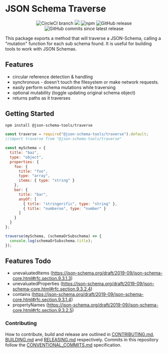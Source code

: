 # JSON Schema Traverse

<center>
  <span>
    <img alt="CircleCI branch" src="https://img.shields.io/circleci/project/github/json-schema-tools/traverse/master.svg">
    <img src="https://codecov.io/gh/json-schema-tools/traverse/branch/master/graph/badge.svg" />
    <img alt="npm" src="https://img.shields.io/npm/dt/@json-schema-tools/traverse.svg" />
    <img alt="GitHub release" src="https://img.shields.io/github/release/json-schema-tools/traverse.svg" />
    <img alt="GitHub commits since latest release" src="https://img.shields.io/github/commits-since/json-schema-tools/traverse/latest.svg" />
  </span>
</center>

This package exports a method that will traverse a JSON-Schema, calling a "mutation" function for each sub schema found. It is useful for building tools to work with JSON Schemas.

## Features

 - circular reference detection & handling
 - synchronous - doesn't touch the filesystem or make network requests.
 - easily perform schema mutations while traversing
 - optional mutability (toggle updating original schema object)
 - returns paths as it traverses

## Getting Started

```sh
npm install @json-schema-tools/traverse
```

```js
const traverse = require("@json-schema-tools/traverse").default;
//import traverse from "@json-schema-tools/traverse"

const mySchema = {
  title: "baz",
  type: "object",
  properties: {
    foo: {
      title: "foo",
      type: "array",
      items: { type: "string" }
    },
    bar: {
      title: "bar",
      anyOf: [
        { title: "stringerific", type: "string" },
        { title: "numberoo", type: "number" }
      ]
    }
  }
};

traverse(mySchema, (schemaOrSubschema) => {
  console.log(schemaOrSubschema.title);
});
```

## Features Todo

 - unevaluatedItems (https://json-schema.org/draft/2019-09/json-schema-core.html#rfc.section.9.3.1.3)
 - unevaluatedProperties (https://json-schema.org/draft/2019-09/json-schema-core.html#rfc.section.9.3.2.4)
 - contains (https://json-schema.org/draft/2019-09/json-schema-core.html#rfc.section.9.3.1.4)
 - propertyNames (https://json-schema.org/draft/2019-09/json-schema-core.html#rfc.section.9.3.2.5)

### Contributing

How to contribute, build and release are outlined in [CONTRIBUTING.md](CONTRIBUTING.md), [BUILDING.md](BUILDING.md) and [RELEASING.md](RELEASING.md) respectively. Commits in this repository follow the [CONVENTIONAL_COMMITS.md](CONVENTIONAL_COMMITS.md) specification.
